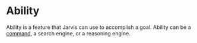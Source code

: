 # Ability

Ability is a feature that Jarvis can use to accomplish a goal.
Ability can be a [command](./command.md), a search engine, or a reasoning engine.
